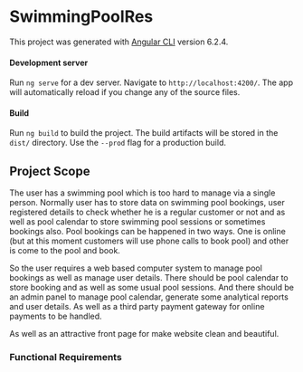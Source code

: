 # SwimmingPoolRes

This project was generated with [Angular CLI](https://github.com/angular/angular-cli) version 6.2.4.

#### Development server

Run `ng serve` for a dev server. Navigate to `http://localhost:4200/`. The app will automatically reload if you change any of the source files.

#### Build

Run `ng build` to build the project. The build artifacts will be stored in the `dist/` directory. Use the `--prod` flag for a production build.

## Project Scope

The user has a swimming pool which is too hard to manage via a single person. Normally user has to store data on swimming pool bookings, user registered details to check whether he is a regular customer or not and as well as pool calendar to store swimming pool sessions or sometimes bookings also. Pool bookings can be happened in two ways. One is online (but at this moment customers will use phone calls to book pool) and other is come to the pool and book.

So the user requires a web based computer system to manage pool bookings as well as manage user details. There should be pool calendar to store booking and as well as some usual pool sessions. And there should be an admin panel to manage pool calendar, generate some analytical reports  and user details. As well as a third party payment gateway for online payments to be handled.

As well as an attractive front page for make website clean and beautiful.

### Functional Requirements
